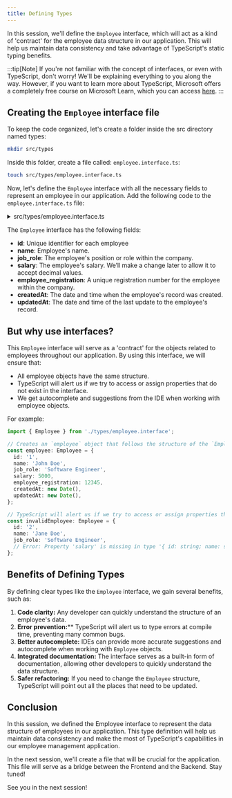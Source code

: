 ```yaml
---
title: Defining Types
---
```


In this session, we'll define the `Employee` interface, which will act as a kind of 'contract' for the employee data structure in our application. This will help us maintain data consistency and take advantage of TypeScript's static typing benefits.

:::tip[Note]
 If you're not familiar with the concept of interfaces, or even with TypeScript, don't worry! We'll be explaining everything to you along the way. However, if you want to learn more about TypeScript, Microsoft offers a completely free course on Microsoft Learn, which you can access [here](https://docs.microsoft.com/learn/paths/build-javascript-applications-typescript/).
:::

## Creating the `Employee` interface file

To keep the code organized, let's create a folder inside the src directory named types:

```bash
mkdir src/types
```

Inside this folder, create a file called: `employee.interface.ts`:

```bash
touch src/types/employee.interface.ts
```

Now, let's define the `Employee` interface with all the necessary fields to represent an employee in our application. Add the following code to the `employee.interface.ts` file:

<details>
  <summary>src/types/employee.interface.ts</summary>


```typescript
export interface Employee {
  id: string;
  name: string;
  job_role: string;
  salary: number;
  employee_registration: number;
  createdAt: Date;
  updatedAt: Date;
}
```

</details>

The `Employee` interface has the following fields:

- **id**: Unique identifier for each employee
- **name**: Employee's name.
- **job_role**: The employee's position or role within the company.
- **salary**: The employee's salary. We’ll make a change later to allow it to accept decimal values.
- **employee_registration**: A unique registration number for the employee within the company.
- **createdAt**: The date and time when the employee's record was created.
- **updatedAt**: The date and time of the last update to the employee's record.

## But why use interfaces?

This `Employee` interface will serve as a 'contract' for the objects related to employees throughout our application. By using this interface, we will ensure that:

- All employee objects have the same structure.
- TypeScript will alert us if we try to access or assign properties that do not exist in the interface.
- We get autocomplete and suggestions from the IDE when working with employee objects.

For example:

```typescript
import { Employee } from './types/employee.interface';

// Creates an `employee` object that follows the structure of the `Employee` interface
const employee: Employee = {
  id: '1',
  name: 'John Doe',
  job_role: 'Software Engineer',
  salary: 5000,
  employee_registration: 12345,
  createdAt: new Date(),
  updatedAt: new Date(),
};

// TypeScript will alert us if we try to access or assign properties that don't exist in the interface
const invalidEmployee: Employee = {
  id: '2',
  name: 'Jane Doe',
  job_role: 'Software Engineer',
  // Error: Property 'salary' is missing in type '{ id: string; name: string; job_role: string; }' but required in type 'Employee'
};
```

## Benefits of Defining Types

By defining clear types like the `Employee` interface, we gain several benefits, such as:

1. **Code clarity:** Any developer can quickly understand the structure of an employee's data.
2. **Error prevention:**** TypeScript will alert us to type errors at compile time, preventing many common bugs.
3. **Better autocomplete:** IDEs can provide more accurate suggestions and autocomplete when working with `Employee` objects.
4. **Integrated documentation:** The interface serves as a built-in form of documentation, allowing other developers to quickly understand the data structure.
5. **Safer refactoring:** If you need to change the `Employee` structure, TypeScript will point out all the places that need to be updated.

## Conclusion

In this session, we defined the Employee interface to represent the data structure of employees in our application. This type definition will help us maintain data consistency and make the most of TypeScript's capabilities in our employee management application.

In the next session, we'll create a file that will be crucial for the application. This file will serve as a bridge between the Frontend and the Backend. Stay tuned!

See you in the next session!
